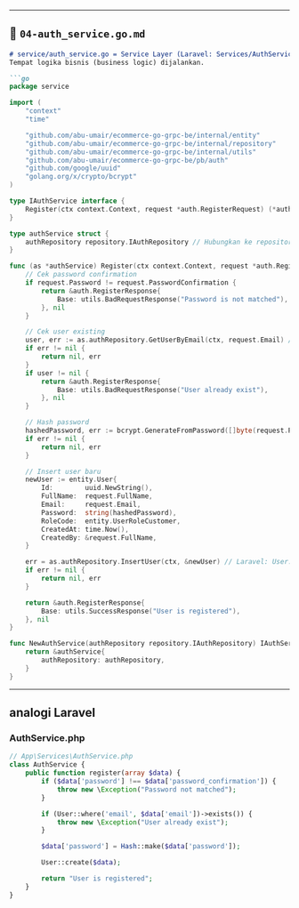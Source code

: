 
---

## 📖 `04-auth_service.go.md`

```markdown
# service/auth_service.go = Service Layer (Laravel: Services/AuthService.php)
Tempat logika bisnis (business logic) dijalankan.

```go
package service

import (
	"context"
	"time"

	"github.com/abu-umair/ecommerce-go-grpc-be/internal/entity"
	"github.com/abu-umair/ecommerce-go-grpc-be/internal/repository"
	"github.com/abu-umair/ecommerce-go-grpc-be/internal/utils"
	"github.com/abu-umair/ecommerce-go-grpc-be/pb/auth"
	"github.com/google/uuid"
	"golang.org/x/crypto/bcrypt"
)

type IAuthService interface {
	Register(ctx context.Context, request *auth.RegisterRequest) (*auth.RegisterResponse, error)
}

type authService struct {
	authRepository repository.IAuthRepository // Hubungkan ke repository (DB layer)
}

func (as *authService) Register(ctx context.Context, request *auth.RegisterRequest) (*auth.RegisterResponse, error) {
	// Cek password confirmation
	if request.Password != request.PasswordConfirmation {
		return &auth.RegisterResponse{
			Base: utils.BadRequestResponse("Password is not matched"), // Laravel: return response()->json(["error" => "Password mismatch"])
		}, nil
	}

	// Cek user existing
	user, err := as.authRepository.GetUserByEmail(ctx, request.Email) // Laravel: User::whereEmail($email)->first()
	if err != nil {
		return nil, err
	}
	if user != nil {
		return &auth.RegisterResponse{
			Base: utils.BadRequestResponse("User already exist"),
		}, nil
	}

	// Hash password
	hashedPassword, err := bcrypt.GenerateFromPassword([]byte(request.Password), 10) // Laravel: Hash::make()
	if err != nil {
		return nil, err
	}

	// Insert user baru
	newUser := entity.User{
		Id:        uuid.NewString(),
		FullName:  request.FullName,
		Email:     request.Email,
		Password:  string(hashedPassword),
		RoleCode:  entity.UserRoleCustomer,
		CreatedAt: time.Now(),
		CreatedBy: &request.FullName,
	}

	err = as.authRepository.InsertUser(ctx, &newUser) // Laravel: User::create()
	if err != nil {
		return nil, err
	}

	return &auth.RegisterResponse{
		Base: utils.SuccessResponse("User is registered"),
	}, nil
}

func NewAuthService(authRepository repository.IAuthRepository) IAuthService {
	return &authService{
		authRepository: authRepository,
	}
}
```
---

## analogi Laravel
### AuthService.php
```php
// App\Services\AuthService.php
class AuthService {
    public function register(array $data) {
        if ($data['password'] !== $data['password_confirmation']) {
            throw new \Exception("Password not matched");
        }

        if (User::where('email', $data['email'])->exists()) {
            throw new \Exception("User already exist");
        }

        $data['password'] = Hash::make($data['password']);

        User::create($data);

        return "User is registered";
    }
}

```